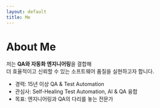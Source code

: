 ```yaml
---
layout: default
title: Me
---
```


# About Me

저는 **QA와 자동화 엔지니어링**을 결합해  
더 효율적이고 신뢰할 수 있는 소프트웨어 품질을 실현하고자 합니다.  

- 경력: 15년 이상 QA & Test Automation  
- 관심사: Self-Healing Test Automation, AI & QA 융합  
- 목표: 엔지니어링과 QA의 다리를 놓는 전문가
